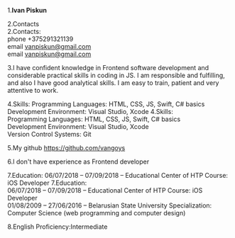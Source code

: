 1.**Ivan Piskun**

2.Contacts\
2.Contacts:\
phone +375291321139\
email vanpiskun@gmail.com\
email vanpiskun@gmail.com

3.I have confident knowledge in Frontend software development and considerable practical skills in coding in JS. I am responsible and fulfilling, and also I have good analytical skills. I am easy to train, patient and very attentive to work.

4.Skills:
Programming Languages: HTML, CSS, JS, Swift, C# basics
Development Environment:  Visual Studio, Xcode
4.Skills:\
Programming Languages: HTML, CSS, JS, Swift, C# basics\
Development Environment:  Visual Studio, Xcode\
Version Control Systems:  Git

5.My github <https://github.com/vangoys>

6.I don't have experience as Frontend developer

7.Education:
06/07/2018 – 07/09/2018 – Educational Center of HTP Course: iOS Developer
7.Education:\
06/07/2018 – 07/09/2018 – Educational Center of HTP Course: iOS Developer\
01/08/2009 – 27/06/2016 – Belarusian State University Specialization: Computer Science (web programming and computer design)

8.English Proficiency:Intermediate
